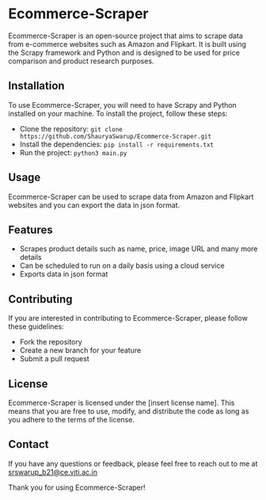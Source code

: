 # Ecommerce-Scraper

Ecommerce-Scraper is an open-source project that aims to scrape data from e-commerce websites such as Amazon and Flipkart. It is built using the Scrapy framework and Python and is designed to be used for price comparison and product research purposes.

## Installation
To use Ecommerce-Scraper, you will need to have Scrapy and Python installed on your machine.
To install the project, follow these steps:

- Clone the repository: ```git clone https://github.com/ShauryaSwarup/Ecommerce-Scraper.git```
- Install the dependencies: ```pip install -r requirements.txt```
- Run the project: ```python3 main.py```

## Usage
Ecommerce-Scraper can be used to scrape data from Amazon and Flipkart websites and you can export the data in json format.

## Features
- Scrapes product details such as name, price, image URL and many more details
- Can be scheduled to run on a daily basis using a cloud service
- Exports data in json format

## Contributing
If you are interested in contributing to Ecommerce-Scraper, please follow these guidelines:

- Fork the repository
- Create a new branch for your feature
- Submit a pull request

## License
Ecommerce-Scraper is licensed under the [insert license name]. This means that you are free to use, modify, and distribute the code as long as you adhere to the terms of the license.

## Contact
If you have any questions or feedback, please feel free to reach out to me at srswarup_b21@ce.vjti.ac.in

Thank you for using Ecommerce-Scraper!
